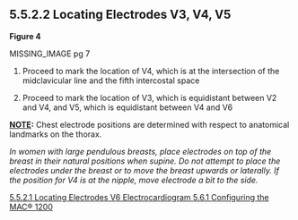 ## 5.5.2.2 Locating Electrodes V3, V4, V5

**Figure 4**

MISSING_IMAGE pg 7

1. Proceed to mark the location of V4, which is at the intersection of the
midclavicular line and the fifth intercostal space

2. Proceed to mark the location of V3, which is equidistant between V2 and V4, and V5,
which is equidistant between V4 and V6

**<u>NOTE</u>:** Chest electrode positions are determined with respect to anatomical landmarks on the thorax.

_In women with large pendulous breasts, place electrodes on top of the breast in their natural positions when supine. Do not attempt to place the electrodes under the breast or to move the breast upwards or laterally. If the position for V4 is at the nipple, move electrode a bit to the side._


<div class="center">
<div class="btn-group">
  <a href=":pages_path:/manuals/ecg/5-05-02-01-locating-v6.md" class="btn btn-default">
    <span class="glyphicon glyphicon-chevron-left"></span>
    5.5.2.1 Locating Electrodes V6
  </a>

  <a href=":pages_path:/manuals/ecg" class="btn btn-default">
    <span class="glyphicon glyphicon-chevron-up"></span>
    Electrocardiogram
  </a>

  <a href=":pages_path:/manuals/ecg/5-06-01-configuring-mac-1200.md" class="btn btn-success">
    5.6.1 Configuring the MAC® 1200
    <span class="glyphicon glyphicon-chevron-right"></span>
  </a>
</div>
</div>
